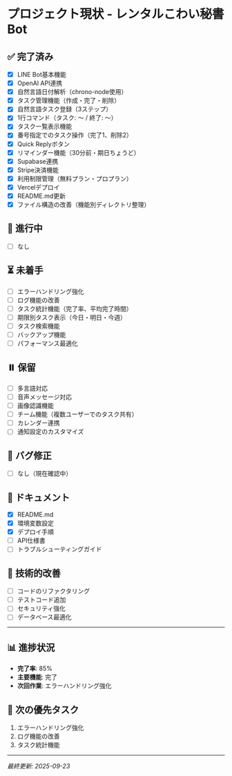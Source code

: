 # プロジェクト現状 - レンタルこわい秘書 Bot

## ✅ 完了済み
- [x] LINE Bot基本機能
- [x] OpenAI API連携
- [x] 自然言語日付解析（chrono-node使用）
- [x] タスク管理機能（作成・完了・削除）
- [x] 自然言語タスク登録（3ステップ）
- [x] 1行コマンド（タスク: ～ / 終了: ～）
- [x] タスク一覧表示機能
- [x] 番号指定でのタスク操作（完了1、削除2）
- [x] Quick Replyボタン
- [x] リマインダー機能（30分前・期日ちょうど）
- [x] Supabase連携
- [x] Stripe決済機能
- [x] 利用制限管理（無料プラン・プロプラン）
- [x] Vercelデプロイ
- [x] README.md更新
- [x] ファイル構造の改善（機能別ディレクトリ整理）

## 🔄 進行中
- [ ] なし

## ⏳ 未着手
- [ ] エラーハンドリング強化
- [ ] ログ機能の改善
- [ ] タスク統計機能（完了率、平均完了時間）
- [ ] 期限別タスク表示（今日・明日・今週）
- [ ] タスク検索機能
- [ ] バックアップ機能
- [ ] パフォーマンス最適化

## ⏸️ 保留
- [ ] 多言語対応
- [ ] 音声メッセージ対応
- [ ] 画像認識機能
- [ ] チーム機能（複数ユーザーでのタスク共有）
- [ ] カレンダー連携
- [ ] 通知設定のカスタマイズ

## 🐛 バグ修正
- [ ] なし（現在確認中）

## 📝 ドキュメント
- [x] README.md
- [x] 環境変数設定
- [x] デプロイ手順
- [ ] API仕様書
- [ ] トラブルシューティングガイド

## 🔧 技術的改善
- [ ] コードのリファクタリング
- [ ] テストコード追加
- [ ] セキュリティ強化
- [ ] データベース最適化

---

## 📊 進捗状況
- **完了率**: 85%
- **主要機能**: 完了
- **次回作業**: エラーハンドリング強化

## 🎯 次の優先タスク
1. エラーハンドリング強化
2. ログ機能の改善
3. タスク統計機能

---
*最終更新: 2025-09-23*
